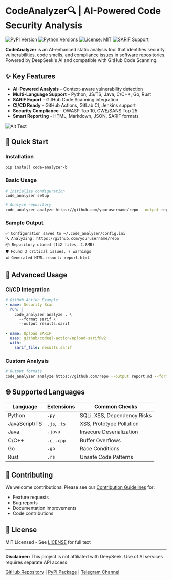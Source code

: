 # CodeAnalyzer🔍 | AI-Powered Code Security Analysis

[![PyPI Version](https://img.shields.io/pypi/v/code-analyzer-b.svg)](https://pypi.org/project/code-analyzer-b/)
[![Python Versions](https://img.shields.io/pypi/pyversions/code-analyzer-b.svg)](https://pypi.org/project/code-analyzer-b/)
[![License: MIT](https://img.shields.io/badge/License-MIT-blue.svg)](https://opensource.org/licenses/MIT)
[![SARIF Support](https://img.shields.io/badge/SARIF-2.1.0-green.svg)](https://docs.github.com/en/code-security/code-scanning/integrating-with-code-scanning/sarif-support-for-code-scanning)

**CodeAnalyzer** is an AI-enhanced static analysis tool that identifies security vulnerabilities, code smells, and compliance issues in software repositories. Powered by DeepSeek's AI and compatible with GitHub Code Scanning.

## ✨ Key Features

- **AI-Powered Analysis** - Context-aware vulnerability detection
- **Multi-Language Support** - Python, JS/TS, Java, C/C++, Go, Rust
- **SARIF Export** - GitHub Code Scanning integration
- **CI/CD Ready** - GitHub Actions, GitLab CI, Jenkins support
- **Security Compliance** - OWASP Top 10, CWE/SANS Top 25
- **Smart Reporting** - HTML, Markdown, JSON, SARIF formats

![Alt Text](diagram.png)

## 🚀 Quick Start

### Installation
```bash
pip install code-analyzer-b
```

### Basic Usage
```bash
# Initialize configuration
code_analyzer setup

# Analyze repository
code_analyzer analyze https://github.com/yourusername/repo --output report.html
```

### Sample Output
```text
✅ Configuration saved to ~/.code_analyzer/config.ini
🔍 Analyzing: https://github.com/yourusername/repo
📦 Repository cloned (142 files, 2.8MB)
🛡️ Found 3 critical issues, 7 warnings
📊 Generated HTML report: report.html
```

## 🔧 Advanced Usage

### CI/CD Integration
```yaml
# GitHub Action Example
- name: Security Scan
  run: |
    code_analyzer analyze . \
      --format sarif \
      --output results.sarif
      
- name: Upload SARIF
  uses: github/codeql-action/upload-sarif@v2
  with:
    sarif_file: results.sarif
```

### Custom Analysis
```bash
# Output formats
code_analyzer analyze https://github.com/repo --output report.md --format markdown
```

## 🌐 Supported Languages

| Language       | Extensions           | Common Checks               |
|----------------|----------------------|-----------------------------|
| Python         | `.py`                | SQLi, XSS, Dependency Risks |
| JavaScript/TS  | `.js`, `.ts`         | XSS, Prototype Pollution    |
| Java           | `.java`              | Insecure Deserialization    |
| C/C++          | `.c`, `.cpp`         | Buffer Overflows            |
| Go             | `.go`                | Race Conditions             |
| Rust           | `.rs`                | Unsafe Code Patterns        |

## 🤝 Contributing

We welcome contributions! Please see our [Contribution Guidelines](CONTRIBUTING.md) for:
- Feature requests
- Bug reports
- Documentation improvements
- Code contributions

## 📜 License

MIT Licensed - See [LICENSE](LICENSE) for full text

---

**Disclaimer:** This project is not affiliated with DeepSeek. Use of AI services requires separate API access.

[GitHub Repository](https://github.com/BotirBakhtiyarov/code_analyzer) | 
[PyPI Package](https://pypi.org/project/code-analyzer-b/) | 
[Telegram Channel](https://t.me/opensource_uz)
